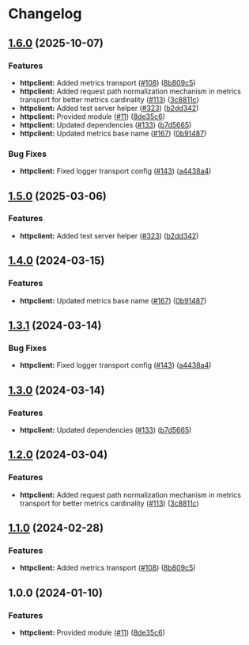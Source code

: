 # Changelog

## [1.6.0](https://github.com/bhardwajRahul/yokai/compare/httpclient-v1.5.0...httpclient/v1.6.0) (2025-10-07)


### Features

* **httpclient:** Added metrics transport ([#108](https://github.com/bhardwajRahul/yokai/issues/108)) ([8b809c5](https://github.com/bhardwajRahul/yokai/commit/8b809c5a89c848e8862e81fc95f4bb7ba08d7964))
* **httpclient:** Added request path normalization mechanism in metrics transport for better metrics cardinality ([#113](https://github.com/bhardwajRahul/yokai/issues/113)) ([3c8811c](https://github.com/bhardwajRahul/yokai/commit/3c8811c878c0d446d4ca307254ab49d0b9cb40b2))
* **httpclient:** Added test server helper ([#323](https://github.com/bhardwajRahul/yokai/issues/323)) ([b2dd342](https://github.com/bhardwajRahul/yokai/commit/b2dd342ecef06b24a290a9723bd839e5032f08cc))
* **httpclient:** Provided module ([#11](https://github.com/bhardwajRahul/yokai/issues/11)) ([8de35c6](https://github.com/bhardwajRahul/yokai/commit/8de35c690182bb373895cbd2cfb67af9b52db962))
* **httpclient:** Updated dependencies ([#133](https://github.com/bhardwajRahul/yokai/issues/133)) ([b7d5665](https://github.com/bhardwajRahul/yokai/commit/b7d5665bf38aea0823f6739930d5fbc352b50903))
* **httpclient:** Updated metrics base name ([#167](https://github.com/bhardwajRahul/yokai/issues/167)) ([0b91487](https://github.com/bhardwajRahul/yokai/commit/0b91487c8e8f5a94a3878433fa0fba6380fa02fe))


### Bug Fixes

* **httpclient:** Fixed logger transport config ([#143](https://github.com/bhardwajRahul/yokai/issues/143)) ([a4438a4](https://github.com/bhardwajRahul/yokai/commit/a4438a4cbd9d252e3c15195c141524c7ef816590))

## [1.5.0](https://github.com/ankorstore/yokai/compare/httpclient/v1.4.0...httpclient/v1.5.0) (2025-03-06)


### Features

* **httpclient:** Added test server helper ([#323](https://github.com/ankorstore/yokai/issues/323)) ([b2dd342](https://github.com/ankorstore/yokai/commit/b2dd342ecef06b24a290a9723bd839e5032f08cc))

## [1.4.0](https://github.com/ankorstore/yokai/compare/httpclient/v1.3.1...httpclient/v1.4.0) (2024-03-15)


### Features

* **httpclient:** Updated metrics base name ([#167](https://github.com/ankorstore/yokai/issues/167)) ([0b91487](https://github.com/ankorstore/yokai/commit/0b91487c8e8f5a94a3878433fa0fba6380fa02fe))

## [1.3.1](https://github.com/ankorstore/yokai/compare/httpclient/v1.3.0...httpclient/v1.3.1) (2024-03-14)


### Bug Fixes

* **httpclient:** Fixed logger transport config ([#143](https://github.com/ankorstore/yokai/issues/143)) ([a4438a4](https://github.com/ankorstore/yokai/commit/a4438a4cbd9d252e3c15195c141524c7ef816590))

## [1.3.0](https://github.com/ankorstore/yokai/compare/httpclient/v1.2.0...httpclient/v1.3.0) (2024-03-14)


### Features

* **httpclient:** Updated dependencies ([#133](https://github.com/ankorstore/yokai/issues/133)) ([b7d5665](https://github.com/ankorstore/yokai/commit/b7d5665bf38aea0823f6739930d5fbc352b50903))

## [1.2.0](https://github.com/ankorstore/yokai/compare/httpclient/v1.1.0...httpclient/v1.2.0) (2024-03-04)


### Features

* **httpclient:** Added request path normalization mechanism in metrics transport for better metrics cardinality ([#113](https://github.com/ankorstore/yokai/issues/113)) ([3c8811c](https://github.com/ankorstore/yokai/commit/3c8811c878c0d446d4ca307254ab49d0b9cb40b2))

## [1.1.0](https://github.com/ankorstore/yokai/compare/httpclient/v1.0.0...httpclient/v1.1.0) (2024-02-28)


### Features

* **httpclient:** Added metrics transport ([#108](https://github.com/ankorstore/yokai/issues/108)) ([8b809c5](https://github.com/ankorstore/yokai/commit/8b809c5a89c848e8862e81fc95f4bb7ba08d7964))

## 1.0.0 (2024-01-10)


### Features

* **httpclient:** Provided module ([#11](https://github.com/ankorstore/yokai/issues/11)) ([8de35c6](https://github.com/ankorstore/yokai/commit/8de35c690182bb373895cbd2cfb67af9b52db962))
